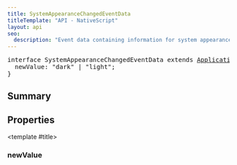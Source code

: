 ```yaml
---
title: SystemAppearanceChangedEventData
titleTemplate: "API - NativeScript"
layout: api
seo:
  description: "Event data containing information for system appearance changed event."
---
```


<!-- This page is auto generated, do not edit manually. -->
<!-- Run "yarn generate:api-docs" to regenerate -->

<script setup lang="ts">
  import { provide } from "vue";
  import API_DATA from "./SystemAppearanceChangedEventData.data.json";
  
  provide('API_DATA', API_DATA);
</script>

<APIRefHierarchy v-once />

<pre class="[&_a]:text-green-400">interface SystemAppearanceChangedEventData extends <a href="/api/interface/ApplicationEventData">ApplicationEventData</a> {
  newValue: "dark" | "light";
}</pre>

<APIRefComment commentBase64="eyJibG9ja1RhZ3MiOltdLCJtb2RpZmllclRhZ3MiOnt9LCJzdW1tYXJ5IjpbeyJraW5kIjoidGV4dCIsInRleHQiOiJFdmVudCBkYXRhIGNvbnRhaW5pbmcgaW5mb3JtYXRpb24gZm9yIHN5c3RlbSBhcHBlYXJhbmNlIGNoYW5nZWQgZXZlbnQuIn1dfQ==" v-once />

## <Heading ignore>Summary</Heading>

<APIRefSummary v-once />

## Properties

<div class="">

<APIRef for="1140" v-once>

<template #title>

### newValue

</template>

</APIRef>

</div>
